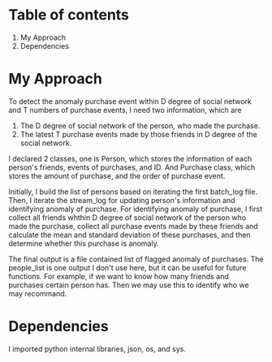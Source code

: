 # Table of contents

1. My Approach
2. Dependencies

# My Approach

To detect the anomaly purchase event within D degree of social network and T numbers of purchase events, I need two information, which are
1. The D degree of social network of the person, who made the purchase.
2. The latest T purchase events made by those friends in D degree of the social network.

I declared 2 classes, one is Person, which stores the information of each person's friends, events of purchases, and ID. And Purchase class, which stores the amount of purchase, and the order of purchase event.

Initially, I build the list of persons based on iterating the first batch_log file. Then, I iterate the stream_log for updating person's information and identifying anomaly of purchase. For identifying anomaly of purchase, I first collect all friends whthin D degree of social network of the person who made the purchase, collect all purchase events made by these friends and calculate the mean and standard deviation of these purchases, and then determine whether this purchase is anomaly.

The final output is a file contained list of flagged anomaly of purchases. The people_list is one output I don't use here, but it can be useful for future functions. For example, if we want to know how many friends and purchases certain person has. Then we may use this to identify who we may recommand.

# Dependencies
I imported python internal libraries, json, os, and sys.
